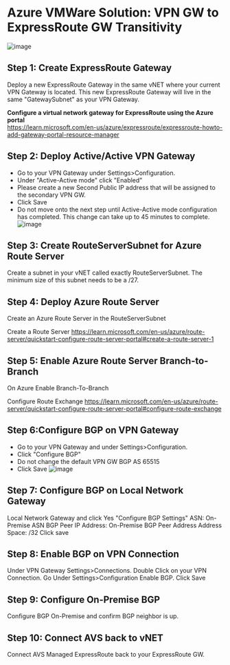 # Azure VMWare Solution: VPN GW to ExpressRoute GW Transitivity
![image](https://user-images.githubusercontent.com/97964083/214078217-86c26773-6339-4ea3-a1ca-0f35291b25ea.png)

## Step 1: Create ExpressRoute Gateway
Deploy a new ExpressRoute Gateway in the same vNET where your current VPN Gateway is located. This new ExpressRoute Gateway will live in the same "GatewaySubnet" as your VPN Gateway.  

**Configure a virtual network gateway for ExpressRoute using the Azure portal**  
https://learn.microsoft.com/en-us/azure/expressroute/expressroute-howto-add-gateway-portal-resource-manager  

## Step 2: Deploy Active/Active VPN Gateway
- Go to your VPN Gateway under Settings>Configuration. 
- Under "Active-Active mode" click "Enabled" 
- Please create a new Second Public IP address that will be assigned to the secondary VPN GW.	
- Click Save 
- Do not move onto the next step until Active-Active mode configuration has completed. This change can take up to 45 minutes to complete. 
![image](https://user-images.githubusercontent.com/97964083/215498428-e7a264d4-5c8c-4ae2-a65c-db9f9834561b.png)
		
## Step 3: Create RouteServerSubnet for Azure Route Server
Create a subnet in your vNET called exactly RouteServerSubnet. The minimum size of this subnet needs to be a /27. 

## Step 4: Deploy Azure Route Server
Create an Azure Route Server in the RouteServerSubnet
	
Create a Route Server
https://learn.microsoft.com/en-us/azure/route-server/quickstart-configure-route-server-portal#create-a-route-server-1

## Step 5: Enable Azure Route Server Branch-to-Branch
On Azure Enable Branch-To-Branch

Configure Route Exchange
https://learn.microsoft.com/en-us/azure/route-server/quickstart-configure-route-server-portal#configure-route-exchange
	
## Step 6:Configure BGP on VPN Gateway	
- Go to your VPN Gateway and under Settings>Configuration. 
- Click "Configure BGP"
- Do not change the default VPN GW BGP AS 65515
- Click Save
![image](https://user-images.githubusercontent.com/97964083/215501023-d2710b78-62d0-434b-afcc-15fcecf3876f.png)



## Step 7: Configure BGP on Local Network Gateway
Local Network Gateway and click Yes "Configure BGP Settings"
	ASN: On-Premise ASN
	BGP Peer IP Address: On-Premise BGP Peer Address
	Address Space: /32
	Click save

## Step 8: Enable BGP on VPN Connection
Under VPN Gateway Settings>Connections. Double Click on your VPN Connection. 
Go Under Settings>Configuration Enable BGP. 
Click Save

## Step 9: Configure On-Premise BGP
Configure BGP On-Premise and confirm BGP neighbor is up.

## Step 10: Connect AVS back to vNET
Connect AVS Managed ExpressRoute back to your ExpressRoute GW.

